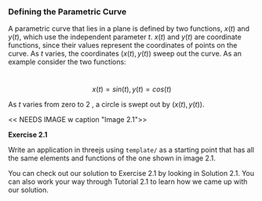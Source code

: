 ### Defining the Parametric Curve

A parametric curve that lies in a plane is defined by two functions, $x(t)$ and $y(t)$, which use the independent parameter $t$. $x(t)$ and $y(t)$ are coordinate functions, since their values represent the coordinates of points on the curve. As $t$ varies, the coordinates $(x(t), y(t))$ sweep out the curve. As an example consider the two functions:

​	$$x(t) = sin(t), y(t) = cos(t) \tag{2.1}$$

As $t$ varies from zero to 2 , a circle is swept out by $(x(t), y(t))$. 

<< NEEDS IMAGE w caption "Image 2.1">>

**Exercise 2.1**

Write an application in threejs using `template/` as a starting point that has all the same elements and functions of the one shown in image 2.1.

You can check out our solution to Exercise 2.1 by looking in Solution 2.1.  You can also work your way through Tutorial 2.1 to learn how we came up with our solution.

